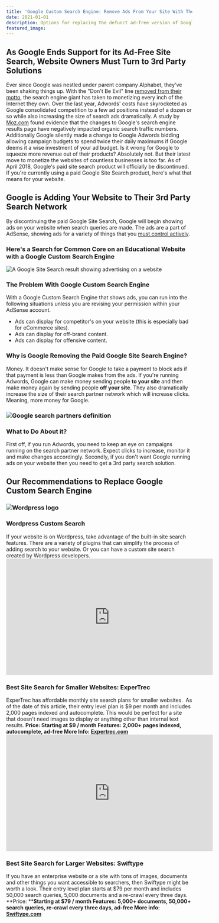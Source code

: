 ```yaml
---
title: 'Google Custom Search Engine: Remove Ads From Your Site With These Alternatives'
date: 2021-01-01
description: Options for replacing the defunct ad-free version of Google custom search.
featured_image:
---
```


## As Google Ends Support for its Ad-Free Site Search, Website Owners Must Turn to 3rd Party Solutions

Ever since Google was nestled under parent company Alphabet, they've been shaking things up. With the "Don't Be Evil" line [removed from their motto](http://time.com/4060575/alphabet-google-dont-be-evil/), the search engine giant has taken to monetizing every inch of the Internet they own. Over the last year, Adwords' costs have skyrocketed as Google consolidated competition to a few ad positions instead of a dozen or so while also increasing the size of search ads dramatically. A study by [Moz.com](https://moz.com/blog/google-organic-clicks-shifting-to-paid) found evidence that the changes to Google's search engine results page have negatively impacted organic search traffic numbers. Additionally Google silently made a change to Google Adwords bidding allowing campaign budgets to spend twice their daily maximums if Google deems it a wise investment of your ad budget. Is it wrong for Google to squeeze more revenue out of their products? Absolutely not. But their latest move to monetize the websites of countless businesses is too far. As of April 2018, Google's paid site search product will officially be discontinued. If you're currently using a paid Google Site Search product, here's what that means for your website.

## Google is Adding Your Website to Their 3rd Party Search Network

By discontinuing the paid Google Site Search, Google will begin showing ads on your website when search queries are made. The ads are a part of AdSense, showing ads for a variety of things that you [must control actively](https://support.google.com/adsense/answer/180609?hl=en).

### Here's a Search for Common Core on an Educational Website with a Google Custom Search Engine

![A Google Site Search result showing advertising on a website](https://www.gaintap.com/wp-content/uploads/2018/02/google-site-search-with-ads.png)

### The Problem With Google Custom Search Engine

With a Google Custom Search Engine that shows ads, you can run into the following situations unless you are revising your permission within your AdSense account.

*   Ads can display for competitor's on your website (this is especially bad for eCommerce sites).
*   Ads can display for off-brand content.
*   Ads can display for offensive content.

### Why is Google Removing the Paid Google Site Search Engine?

Money. It doesn't make sense for Google to take a payment to block ads if that payment is less than Google makes from the ads. If you're running Adwords, Google can make money sending people **to your site** and then make money again by sending people **off your site**. They also dramatically increase the size of their search partner network which will increase clicks. Meaning, more money for Google.

### ![Google search partners definition](https://www.gaintap.com/wp-content/uploads/2018/02/google-search-partners-definition.png)

### What to Do About it?

First off, if you run Adwords, you need to keep an eye on campaigns running on the search partner network. Expect clicks to increase, monitor it and make changes accordingly. Secondly, if you don't want Google running ads on your website then you need to get a 3rd party search solution.

## Our Recommendations to Replace Google Custom Search Engine

### ![Wordpress logo](https://www.gaintap.com/wp-content/uploads/2018/02/wordpress-logo-300x187.png)

### Wordpress Custom Search

If your website is on Wordpress, take advantage of the built-in site search features. There are a variety of plugins that can simplify the process of adding search to your website. Or you can have a custom site search created by Wordpress developers.<iframe src="https://www.youtube.com/embed/6t0TI90YvaY?rel=0" width="560" height="315" frameborder="0" allowfullscreen="allowfullscreen"></iframe>

### Best Site Search for Smaller Websites: ExperTrec

ExperTrec has affordable monthly site search plans for smaller websites.  As of the date of this article, their entry level plan is $9 per month and includes 2,000 pages indexed and autocomplete. This would be perfect for a site that doesn't need images to display or anything other than internal text results. **Price: Starting at $9 / month Features: 2,000+ pages indexed, autocomplete, ad-free More Info: [Expertrec.com](https://www.expertrec.com/)**  <iframe src="https://www.youtube.com/embed/fmLZzpds0hI?rel=0" width="560" height="315" frameborder="0" allowfullscreen="allowfullscreen"></iframe>

### Best Site Search for Larger Websites: Swiftype

If you have an enterprise website or a site with tons of images, documents and other things you want accessible to searchers, then Swiftype might be worth a look. Their entry level plan starts at $79 per month and includes 50,000 search queries, 5,000 documents and a re-crawl every three days. **Price: ****Starting at $79 / month Features: 5,000+ documents, 50,000+ search queries, re-crawl every three days, ad-free More info: [Swiftype.com](https://swiftype.com/)**